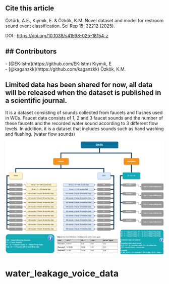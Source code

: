 <h2><b>Cite this article</b></h2>
Öztürk, A.E., Kıymık, E. & Özkök, K.M. Novel dataset and model for restroom sound event classification. Sci Rep 15, 32212 (2025). 

DOI : https://doi.org/10.1038/s41598-025-18154-z


<h2><b>## Contributors</b></h2>
- [@EK-lstm](https://github.com/EK-lstm) Kıymık, E
<br>
- [@kaganzkk](https://github.com/kaganzkk) Özkök, K.M.

<h2><b>Limited data has been shared for now, all data will be released when the dataset is published in a scientific journal.</b></h2>

It is a dataset consisting of sounds collected from faucets and flushes used in WCs. Faucet data consists of 1, 2 and 3 faucet sounds and the number of these faucets and the recorded water sound according to 3 different flow levels. In addition, it is a dataset that includes sounds such as hand washing and flushing. (water flow sounds)


<img src="https://raw.githubusercontent.com/aliEmreOzturk/water_leakage_voice_data/main/dataset_Structure_schema.png" alt="Dataset Structure Schema" style="max-width: 100%; height: auto;">


# water_leakage_voice_data
